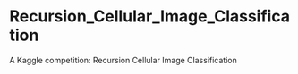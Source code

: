 # Recursion_Cellular_Image_Classification

A Kaggle competition: Recursion Cellular Image Classification

